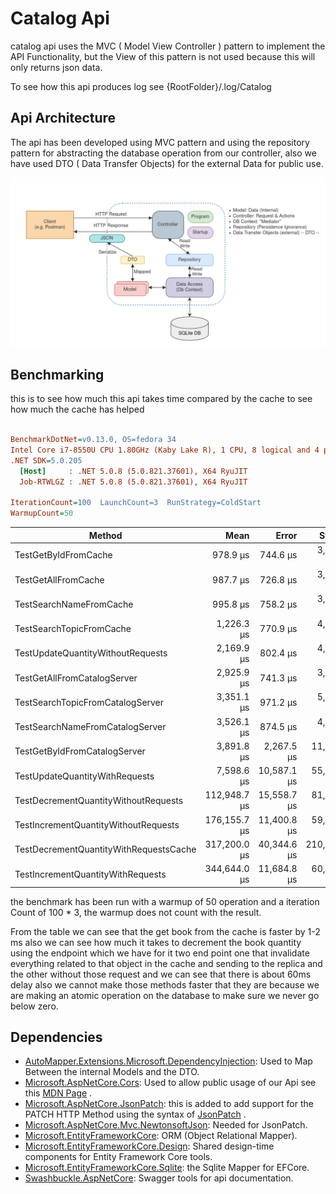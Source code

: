 # Catalog Api

catalog api uses the MVC ( Model View Controller ) pattern to implement the API Functionality, but the View of this
pattern is not used because this will only returns json data.

To see how this api produces log see {RootFolder}/.log/Catalog

## Api Architecture

The api has been developed using MVC pattern and using the repository pattern for abstracting the database operation
from our controller, also we have used DTO ( Data Transfer Objects)
for the external Data for public use.

![Api Architecture](../.images/Application%20Architecture.png "Our Api Architecture")

## Benchmarking

this is to see how much this api takes time compared by the cache to see how much the cache has helped

``` ini

BenchmarkDotNet=v0.13.0, OS=fedora 34
Intel Core i7-8550U CPU 1.80GHz (Kaby Lake R), 1 CPU, 8 logical and 4 physical cores
.NET SDK=5.0.205
  [Host]     : .NET 5.0.8 (5.0.821.37601), X64 RyuJIT
  Job-RTWLGZ : .NET 5.0.8 (5.0.821.37601), X64 RyuJIT

IterationCount=100  LaunchCount=3  RunStrategy=ColdStart  
WarmupCount=50  

```

|                                 Method |         Mean |       Error |       StdDev |       Median |          Min |            Max | Iterations | Rank |
|--------------------------------------- |-------------:|------------:|-------------:|-------------:|-------------:|---------------:|-----------:|-----:|
|                   TestGetByIdFromCache |     978.9 μs |    744.6 μs |   3,880.8 μs |     546.6 μs |     390.8 μs |    41,189.1 μs |      300.0 |    1 |
|                    TestGetAllFromCache |     987.7 μs |    726.8 μs |   3,788.1 μs |     573.7 μs |     412.3 μs |    38,892.6 μs |      300.0 |    1 |
|                TestSearchNameFromCache |     995.8 μs |    758.2 μs |   3,951.7 μs |     569.6 μs |     392.9 μs |    43,701.2 μs |      300.0 |    1 |
|               TestSearchTopicFromCache |   1,226.3 μs |    770.9 μs |   4,017.7 μs |     648.2 μs |     347.2 μs |    41,961.0 μs |      300.0 |    2 |
|      TestUpdateQuantityWithoutRequests |   2,169.9 μs |    802.4 μs |   4,182.1 μs |   1,717.4 μs |   1,341.9 μs |    45,969.5 μs |      300.0 |    3 |
|            TestGetAllFromCatalogServer |   2,925.9 μs |    741.3 μs |   3,863.4 μs |   2,492.6 μs |   2,083.8 μs |    42,610.4 μs |      300.0 |    4 |
|       TestSearchTopicFromCatalogServer |   3,351.1 μs |    971.2 μs |   5,061.9 μs |   2,637.6 μs |   2,212.9 μs |    70,167.6 μs |      300.0 |    5 |
|        TestSearchNameFromCatalogServer |   3,526.1 μs |    874.5 μs |   4,557.7 μs |   2,822.8 μs |   2,205.6 μs |    51,803.3 μs |      300.0 |    6 |
|           TestGetByIdFromCatalogServer |   3,891.8 μs |  2,267.5 μs |  11,817.6 μs |   2,557.9 μs |   2,035.3 μs |   176,867.6 μs |      300.0 |    7 |
|         TestUpdateQuantityWithRequests |   7,598.6 μs | 10,587.1 μs |  55,177.5 μs |   3,996.8 μs |   3,031.8 μs |   958,380.3 μs |      300.0 |    8 |
|   TestDecrementQuantityWithoutRequests | 112,948.7 μs | 15,558.7 μs |  81,087.8 μs | 157,704.5 μs |   2,242.9 μs |   328,641.3 μs |      300.0 |    9 |
|   TestIncrementQuantityWithoutRequests | 176,155.7 μs | 11,400.8 μs |  59,418.1 μs | 160,465.2 μs | 148,624.8 μs |   652,437.6 μs |      300.0 |   10 |
| TestDecrementQuantityWithRequestsCache | 317,200.0 μs | 40,344.6 μs | 210,265.9 μs | 202,666.2 μs | 155,659.0 μs | 1,519,365.1 μs |      300.0 |   11 |
|      TestIncrementQuantityWithRequests | 344,644.0 μs | 11,684.8 μs |  60,898.1 μs | 324,523.8 μs | 310,852.4 μs |   879,262.9 μs |      300.0 |   12 |

the benchmark has been run with a warmup of 50 operation and a iteration Count of 100 * 3, the warmup does not count
with the result.

From the table we can see that the get book from the cache is faster by 1-2 ms also we can see how much it takes to
decrement the book quantity using the endpoint which we have for it two end point one that invalidate everything related
to that object in the cache and sending to the replica and the other without those request and we can see that there is
about 60ms delay also we cannot make those methods faster that they are because we are making an atomic operation on the
database to make sure we never go below zero.

## Dependencies

* [AutoMapper.Extensions.Microsoft.DependencyInjection](https://www.nuget.org/packages/AutoMapper.Extensions.Microsoft.DependencyInjection/ "AutoMapper Nuget Package"):
  Used to Map Between the internal Models and the DTO.
* [Microsoft.AspNetCore.Cors](https://www.nuget.org/packages/Microsoft.AspNetCore.Cors/): Used to allow public usage of
  our Api see
  this [MDN Page](https://developer.mozilla.org/en-US/docs/Web/HTTP/Headers/Access-Control-Allow-Origin "Access-Control-Allow-Origin")
  .
* [Microsoft.AspNetCore.JsonPatch](https://www.nuget.org/packages/Microsoft.AspNetCore.JsonPatch/5.0.8): this is added
  to add support for the PATCH HTTP Method using the syntax
  of [JsonPatch](https://docs.microsoft.com/en-us/aspnet/core/web-api/jsonpatch?view=aspnetcore-5.0#resource-example "Json Patch Example")
  .
* [Microsoft.AspNetCore.Mvc.NewtonsoftJson](https://www.nuget.org/packages/Microsoft.AspNetCore.Mvc.NewtonsoftJson/5.0.8):
  Needed for JsonPatch.
* [Microsoft.EntityFrameworkCore](https://www.nuget.org/packages/Microsoft.EntityFrameworkCore/5.0.8): ORM (Object
  Relational Mapper).
* [Microsoft.EntityFrameworkCore.Design](https://www.nuget.org/packages/Microsoft.EntityFrameworkCore.Design/5.0.8):
  Shared design-time components for Entity Framework Core tools.
* [Microsoft.EntityFrameworkCore.Sqlite](https://www.nuget.org/packages/Microsoft.EntityFrameworkCore.Sqlite/5.0.8): the
  Sqlite Mapper for EFCore.
* [Swashbuckle.AspNetCore](https://www.nuget.org/packages/Swashbuckle.AspNetCore/): Swagger tools for api documentation.